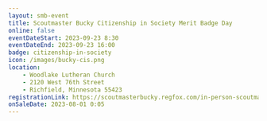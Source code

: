 ```yaml
---
layout: smb-event
title: Scoutmaster Bucky Citizenship in Society Merit Badge Day
online: false
eventDateStart: 2023-09-23 8:30
eventDateEnd: 2023-09-23 16:00
badge: citizenship-in-society
icon: /images/bucky-cis.png
location:
    - Woodlake Lutheran Church
    - 2120 West 76th Street
    - Richfield, Minnesota 55423
registrationLink: https://scoutmasterbucky.regfox.com/in-person-scoutmaster-bucky-citizenship-in-society-merit-badge---2023-sep
onSaleDate: 2023-08-01 0:05
---
```

